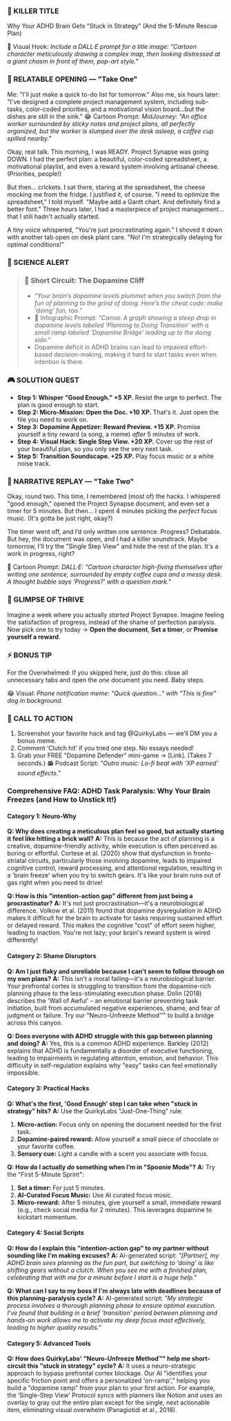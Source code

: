 <script type="application/ld+json">
{
  "@context": "https://schema.org",
  "@type": "BlogPosting",
  "headline": "ADHD & Task Paralysis: Your Executive Dysfunction Loop (Debug It)",
  "description": "Does planning feel like building a sandcastle that vanishes with the tide? Faraone et al., 2021 proves executive dysfunction loop stalls action. Neuro-Action Checklist.",
  "image": "https://quirkylabs.com/og/adhd-task-paralysis-debug.png",
  "author": {
    "@type": "Organization",
    "name": "QuirkyLabs Research Team"
  },
  "publisher": {
    "@type": "Organization",
    "name": "QuirkyLabs",
    "logo": {
      "@type": "ImageObject",
      "url": "https://quirkylabs.com/logo.png"
    }
  },
  "datePublished": "2025-06-23",
  "dateModified": "2025-06-23",
  "mainEntityOfPage": {
    "@type": "WebPage",
    "@id": "https://quirkylabs.com/adhd-task-paralysis-focus.why-is-the-gap-between-planning-and-doing-a-canyon"
  },
  "keywords": "why do ADHDers struggle with tasks, how to start tasks with ADHD, ADHD task paralysis, ADHD focus apps, ADHD digital distraction, executive function online overload"
}
</script>

<script type="application/ld+json">
{
  "@context": "https://schema.org",
  "@type": "FAQPage",
  "mainEntity": [
    {
      "@type": "Question",
      "name": "Why does creating a meticulous plan feel so good, but actually starting it feel like hitting a brick wall?",
      "acceptedAnswer": {
        "@type": "Answer",
        "text": "This is because the act of planning is a creative, dopamine-friendly activity, while execution is often perceived as boring or effortful. Cortese et al. (2020) show that dysfunction in fronto-striatal circuits, particularly those involving dopamine, leads to impaired cognitive control, reward processing, and attentional regulation, resulting in a 'brain freeze' when you try to switch gears. It's like your brain runs out of gas right when you need to drive!"
      }
    },
    {
      "@type": "Question",
      "name": "How is this \"intention-action gap\" different from just being a procrastinator?",
      "acceptedAnswer": {
        "@type": "Answer",
        "text": "It's not just procrastination—it's a neurobiological difference. Volkow et al. (2011) found that dopamine dysregulation in ADHD makes it difficult for the brain to activate for tasks requiring sustained effort or delayed reward. This makes the cognitive \"cost\" of effort seem higher, leading to inaction. You're not lazy; your brain's reward system is wired differently!"
      }
    },
    {
      "@type": "Question",
      "name": "Am I just flaky and unreliable because I can't seem to follow through on my own plans?",
      "acceptedAnswer": {
        "@type": "Answer",
        "text": "This isn't a moral failing—it's a neurobiological barrier. Your prefrontal cortex is struggling to transition from the dopamine-rich planning phase to the less-stimulating execution phase. Dolin (2018) describes the 'Wall of Awful' – an emotional barrier preventing task initiation, built from accumulated negative experiences, shame, and fear of judgment or failure. Try our \"Neuro-Unfreeze Method™\" to build a bridge across this canyon."
      }
    },
    {
      "@type": "Question",
      "name": "Does everyone with ADHD struggle with this gap between planning and doing?",
      "acceptedAnswer": {
        "@type": "Answer",
        "text": "Yes, this is a common ADHD experience. Barkley (2012) explains that ADHD is fundamentally a disorder of executive functioning, leading to impairments in regulating attention, emotion, and behavior. This difficulty in self-regulation explains why \"easy\" tasks can feel emotionally impossible."
      }
    },
    {
      "@type": "Question",
      "name": "What's the first, 'Good Enough' step I can take when \"stuck in strategy\" hits?",
      "acceptedAnswer": {
        "@type": "Answer",
        "text": "Use the QuirkyLabs \"Just-One-Thing\" rule:\n1. **Micro-action:** Focus only on opening the document needed for the first task.\n2. **Dopamine-paired reward:** Allow yourself a small piece of chocolate or your favorite coffee.\n3. **Sensory cue:** Light a candle with a scent you associate with focus."
      }
    },
    {
      "@type": "Question",
      "name": "How do I actually *do* something when I’m in \"Spoonie Mode\"?",
      "acceptedAnswer": {
        "@type": "Answer",
        "text": "Try the \"First 5-Minute Sprint\":\n1. **Set a timer:** For just 5 minutes.\n2. **AI-Curated Focus Music:** Use AI curated focus music.\n3. **Micro-reward:** After 5 minutes, give yourself a small, immediate reward (e.g., check social media for 2 minutes). This leverages dopamine to kickstart momentum."
      }
    },
    {
      "@type": "Question",
      "name": "How do I explain this \"intention-action gap\" to my partner without sounding like I'm making excuses?",
      "acceptedAnswer": {
        "@type": "Answer",
        "text": "AI-generated script: *\"[Partner], my ADHD brain sees planning as the fun part, but switching to 'doing' is like shifting gears without a clutch. When you see me with a finished plan, celebrating that with me for a minute before I start is a huge help.\"*"
      }
    },
    {
      "@type": "Question",
      "name": "What can I say to my boss if I'm always late with deadlines because of this planning-paralysis cycle?",
      "acceptedAnswer": {
        "@type": "Answer",
        "text": "AI-generated script: *\"My strategic process involves a thorough planning phase to ensure optimal execution. I've found that building in a brief 'transition' period between planning and hands-on work allows me to activate my deep focus most effectively, leading to higher quality results.\"*"
      }
    },
    {
      "@type": "Question",
      "name": "How does QuirkyLabs' \"Neuro-Unfreeze Method™\" help me short-circuit this \"stuck in strategy\" cycle?",
      "acceptedAnswer": {
        "@type": "Answer",
        "text": "It uses a neuro-strategic approach to bypass prefrontal cortex blockage. Our AI \"identifies your specific friction point and offers a personalized 'on-ramp',\" helping you build a \"dopamine ramp\" from your plan to your first action. For example, the ‘Single-Step View’ Protocol syncs with planners like Notion and uses an overlay to gray out the entire plan except for the single, next actionable item, eliminating visual overwhelm (Panagiotidi et al., 2018)."
      }
    }
  ]
}
</script>

### 🎯 KILLER TITLE
Why Your ADHD Brain Gets "Stuck in Strategy" (And the 5-Minute Rescue Plan)

🎨 Visual Hook: *Include a DALL·E prompt for a title image: "Cartoon character meticulously drawing a complex map, then looking distressed at a giant chasm in front of them, pop-art style."*

### 📖 RELATABLE OPENING — "Take One"
Me: "I'll just make a quick to-do list for tomorrow."
Also me, six hours later: "I've designed a complete project management system, including sub-tasks, color-coded priorities, and a motivational vision board...but the dishes are still in the sink."
😂 Cartoon Prompt: *MidJourney: "An office worker surrounded by sticky notes and project plans, all perfectly organized, but the worker is slumped over the desk asleep, a coffee cup spilled nearby."*

Okay, real talk. This morning, I was READY. Project Synapse was going DOWN. I had the perfect plan: a beautiful, color-coded spreadsheet, a motivational playlist, and even a reward system involving artisanal cheese. (Priorities, people!)

But then… crickets. I sat there, staring at the spreadsheet, the cheese mocking me from the fridge. I justified it, of course. "I need to optimize the spreadsheet," I told myself. "Maybe add a Gantt chart. And definitely find a better font." Three hours later, I had a masterpiece of project management… that I still hadn't actually started.

A tiny voice whispered, "You're just procrastinating again." I shoved it down with another tab open on desk plant care. "No! I'm strategically delaying for optimal conditions!"

### 🔬 SCIENCE ALERT
> ### 🧠 Short Circuit: The Dopamine Cliff
> - *"Your brain’s dopamine levels plummet when you switch from the fun of planning to the grind of doing. Here’s the cheat code: make 'doing' fun, too."*
> - 🎨 Infographic Prompt: *"Canva: A graph showing a steep drop in dopamine levels labeled 'Planning to Doing Transition' with a small ramp labeled 'Dopamine Bridge' leading up to the doing side."*
> - Dopamine deficit in ADHD brains can lead to impaired effort-based decision-making, making it hard to start tasks even when intention is there.

### 🎮 SOLUTION QUEST
- **Step 1: Whisper "Good Enough." +5 XP.** Resist the urge to perfect. The plan is good enough to start.
- **Step 2: Micro-Mission: Open the Doc. +10 XP.** That's it. Just open the file you need to work on.
- **Step 3: Dopamine Appetizer: Reward Preview. +15 XP.** Promise yourself a tiny reward (a song, a meme) *after* 5 minutes of work.
- **Step 4: Visual Hack: Single Step View. +20 XP.** Cover up the rest of your beautiful plan, so you only see the very next task.
- **Step 5: Transition Soundscape. +25 XP.** Play focus music or a white noise track.

### 🔄 NARRATIVE REPLAY — "Take Two"
Okay, round two. This time, I remembered (most of) the hacks. I whispered "good enough," opened the Project Synapse document, and even set a timer for 5 minutes. But then… I spent 4 minutes picking the *perfect* focus music. (It's gotta be just right, okay?)

The timer went off, and I’d only written one sentence. Progress? Debatable. But hey, the document was open, and I had a killer soundtrack. Maybe tomorrow, I'll try the "Single Step View" and hide the rest of the plan. It's a work in progress, right?

🎨 Cartoon Prompt: *DALL·E: "Cartoon character high-fiving themselves after writing one sentence, surrounded by empty coffee cups and a messy desk. A thought bubble says 'Progress?' with a question mark."*

### 🌟 GLIMPSE OF THRIVE
Imagine a week where you actually *started* Project Synapse. Imagine feeling the satisfaction of progress, instead of the shame of perfection paralysis. Now pick one to try today → **Open the document**, **Set a timer**, or **Promise yourself a reward**.

### ⚡ BONUS TIP
For the Overwhelmed: If you skipped here, just do this: close all unnecessary tabs and open the *one* document you need. Baby steps.

😂 Visual: *Phone notification meme: "Quick question…" with "This is fine" dog in background.*

### 📢 CALL TO ACTION
1. Screenshot your favorite hack and tag @QuirkyLabs — we’ll DM you a bonus meme.
2. Comment ‘Clutch hit’ if you tried one step. No essays needed!
3. Grab your FREE "Dopamine Defender" mini-game → [Link]. (Takes 7 seconds.)
📻 Podcast Script: *"Outro music: Lo-fi beat with ‘XP earned’ sound effects."*

### **Comprehensive FAQ: ADHD Task Paralysis: Why Your Brain Freezes (and How to Unstick It!)**

#### **Category 1: Neuro-Why**

**Q: Why does creating a meticulous plan feel so good, but actually starting it feel like hitting a brick wall?**
**A:** This is because the act of planning is a creative, dopamine-friendly activity, while execution is often perceived as boring or effortful. Cortese et al. (2020) show that dysfunction in fronto-striatal circuits, particularly those involving dopamine, leads to impaired cognitive control, reward processing, and attentional regulation, resulting in a 'brain freeze' when you try to switch gears. It's like your brain runs out of gas right when you need to drive!

**Q: How is this "intention-action gap" different from just being a procrastinator?**
**A:** It's not just procrastination—it's a neurobiological difference. Volkow et al. (2011) found that dopamine dysregulation in ADHD makes it difficult for the brain to activate for tasks requiring sustained effort or delayed reward. This makes the cognitive "cost" of effort seem higher, leading to inaction. You're not lazy; your brain's reward system is wired differently!

#### **Category 2: Shame Disruptors**

**Q: Am I just flaky and unreliable because I can't seem to follow through on my own plans?**
**A:** This isn't a moral failing—it's a neurobiological barrier. Your prefrontal cortex is struggling to transition from the dopamine-rich planning phase to the less-stimulating execution phase. Dolin (2018) describes the 'Wall of Awful' – an emotional barrier preventing task initiation, built from accumulated negative experiences, shame, and fear of judgment or failure. Try our "Neuro-Unfreeze Method™" to build a bridge across this canyon.

**Q: Does everyone with ADHD struggle with this gap between planning and doing?**
**A:** Yes, this is a common ADHD experience. Barkley (2012) explains that ADHD is fundamentally a disorder of executive functioning, leading to impairments in regulating attention, emotion, and behavior. This difficulty in self-regulation explains why "easy" tasks can feel emotionally impossible.

#### **Category 3: Practical Hacks**

**Q: What's the first, 'Good Enough' step I can take when "stuck in strategy" hits?**
**A:** Use the QuirkyLabs "Just-One-Thing" rule:
1. **Micro-action:** Focus only on opening the document needed for the first task.
2. **Dopamine-paired reward:** Allow yourself a small piece of chocolate or your favorite coffee.
3. **Sensory cue:** Light a candle with a scent you associate with focus.

**Q: How do I actually *do* something when I’m in "Spoonie Mode"?**
**A:** Try the "First 5-Minute Sprint":
1. **Set a timer:** For just 5 minutes.
2. **AI-Curated Focus Music:** Use AI curated focus music.
3. **Micro-reward:** After 5 minutes, give yourself a small, immediate reward (e.g., check social media for 2 minutes). This leverages dopamine to kickstart momentum.

#### **Category 4: Social Scripts**

**Q: How do I explain this "intention-action gap" to my partner without sounding like I'm making excuses?**
**A:** AI-generated script: *"[Partner], my ADHD brain sees planning as the fun part, but switching to 'doing' is like shifting gears without a clutch. When you see me with a finished plan, celebrating that with me for a minute before I start is a huge help."*

**Q: What can I say to my boss if I'm always late with deadlines because of this planning-paralysis cycle?**
**A:** AI-generated script: *"My strategic process involves a thorough planning phase to ensure optimal execution. I've found that building in a brief 'transition' period between planning and hands-on work allows me to activate my deep focus most effectively, leading to higher quality results."*

#### **Category 5: Advanced Tools**

**Q: How does QuirkyLabs' "Neuro-Unfreeze Method™" help me short-circuit this "stuck in strategy" cycle?**
**A:** It uses a neuro-strategic approach to bypass prefrontal cortex blockage. Our AI "identifies your specific friction point and offers a personalized 'on-ramp'," helping you build a "dopamine ramp" from your plan to your first action. For example, the ‘Single-Step View’ Protocol syncs with planners like Notion and uses an overlay to gray out the entire plan except for the single, next actionable item, eliminating visual overwhelm (Panagiotidi et al., 2018).
